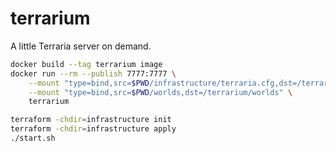 # terrarium

A little Terraria server on demand.

```sh
docker build --tag terrarium image
docker run --rm --publish 7777:7777 \
    --mount "type=bind,src=$PWD/infrastructure/terraria.cfg,dst=/terrarium/terraria.cfg,readonly" \
    --mount "type=bind,src=$PWD/worlds,dst=/terrarium/worlds" \
    terrarium
```

```sh
terraform -chdir=infrastructure init
terraform -chdir=infrastructure apply
./start.sh
```

<!-- TODO: Add configurable password -->
